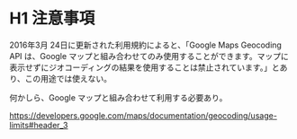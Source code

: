 # H1 注意事項

2016年3月 24日に更新された利用規約によると、「Google Maps Geocoding API は、Google マップと組み合わせてのみ使用することができます。マップに表示せずにジオコーディングの結果を使用することは禁止されています。」とあり、この用途では使えない。

何かしら、Google マップと組み合わせて利用する必要あり。

<https://developers.google.com/maps/documentation/geocoding/usage-limits#header_3>
